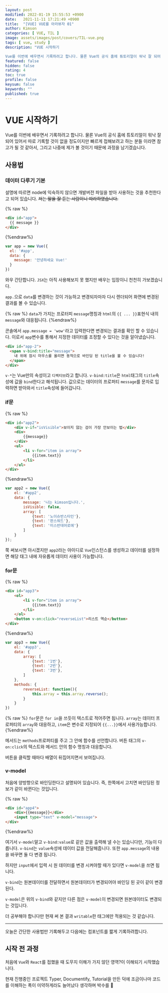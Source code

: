 ```yaml
---
layout: post
modified: 2022-01-19 15:55:53 +0900
date:   2021-11-11 17:21:49 +0900
title:  "[VUE] VUE를 아라뷰자 01"
author: Kimson
categories: [ VUE, TIL ]
image: assets/images/post/covers/TIL-vue.png
tags: [ vue, study ]
description: "VUE 시작하기

Vue를 이번에 배우면서 기록하려고 합니다. 물론 Vue의 공식 홈에 튜토리얼이 워낙 잘 되어 있어서 따로 기록할 것이 없을 정도이지만 빠르게 접해보려고 하는 분들 이라면 참고가 될 것 같아서, 그리고 나중에 제가 볼 것이기 때문에 과정을 남기겠습니다."
featured: false
hidden: false
rating: 4
toc: true
profile: false
keysum: false
keywords: ""
published: true
---
```


# VUE 시작하기

Vue를 이번에 배우면서 기록하려고 합니다. 물론 Vue의 공식 홈에 튜토리얼이 워낙 잘 되어 있어서 따로 기록할 것이 없을 정도이지만 빠르게 접해보려고 하는 분들 이라면 참고가 될 것 같아서, 그리고 나중에 제가 볼 것이기 때문에 과정을 남기겠습니다.

## 사용법

### 데이터 다루기 기본

설명에 따르면 node에 익숙하지 않으면 개발버전 파일을 받아 사용하는 것을 추천한다고 되어 있습니다. <del>저는 말을 잘 듣는 사람이니 따라하였습니다.</del>

{% raw %}

```html
<div id="app">
  {{ message }}
</div>
```

{%endraw%}

```javascript
var app = new Vue({
  el: '#app',
  data: {
    message: '안녕하세요 Vue!'
  }
})
```

와우 간단합니다. `JSX`는 아직 사용해보지 못 했지만 배우는 입장이니 천천히 가보겠습니다.

`app.`으로 `data`를 변경하는 것이 가능하고 변경되자마자 다시 렌더되어 화면에 변경된 결과를 볼 수 있습니다.

{% raw %}
`data`가 가지는 프로터피 `message`명칭과 `html`의 `{{ ... }}`표현식 내의 `message`와 대응됩니다.
{%endraw%}

콘솔에서 `app.message = 'wow'`라고 입력한다면 변경되는 결과를 확인 할 수 있습니다. 이로서 `app`변수를 통해서 지정한 데이터를 조정할 수 있다는 것을 알아냈습니다.

```html
<div id="app-2">
  <span v-bind:title="message">
    내 위에 잠시 마우스를 올리면 동적으로 바인딩 된 title을 볼 수 있습니다!
  </span>
</div>
```

`v-*`는 Vue만의 속성이고 `디렉티브`라고 합니다. `v-bind:title`은 `html`태그의 `title`속성에 값을 `bind`한다고 해석됩니다. 값으로는 데이터의 프로퍼티 `message`를 문자로 입력하면 받아와서 `title`속성에 들어갑니다.

### if문

{% raw %}

```html
<div id="app2">
    <div v-if="isVisible">보이지 않는 검이 가장 안보이는 법</div>
    <div>
        {{message}}
    </div>
    <ul>
        <li v-for="item in array">
            {{item.text}}
        </li>
    </ul>
</div>
```

{%endraw%}

```javascript
var app2 = new Vue({
    el: '#app2',
    data: {
        message: '나는 kimson입니다.',
        isVisible: false,
        array: [
            {text: '노이슈반스타인'},
            {text: '판스워드'},
            {text: '미스반데어로에'}
        ]
    }
});
```

쭉 써보시면 아시겠지만 `app2`라는 아이디로 `Vue`인스턴스를 생성하고 데이터를 설정하면 해당 태그 내에 자유롭게 데이터 사용이 가능합니다.

### for문

{% raw %}

```html
<div id="app3">
    <ol>
        <li v-for="item in array">
            {{item.text}}
        </li>
    </ol>
    <button v-on:click="reverseList">리스트 역순</button>
</div>
```

{%endraw%}

```javascript
var app3 = new Vue({
    el: '#app3',
    data: {
        array: [
            {text: '1번'},
            {text: '2번'},
            {text: '3번'},
        ]
    },
    methods: {
        reverseList: function(){
            this.array = this.array.reverse();
        }
    }
})
```

{% raw %}
`for`문은 `for in`을 쓰듯이 텍스트로 적어주면 됩니다. `array`는 데이터 프로퍼티의 `array`와 대응하고, `item`은 변수로 지정되어 `{{...}}`에서 사용가능합니다.
{%endraw%}

메서드는 `methods`프로퍼티를 주고 그 안에 함수를 선언합니다. 버튼 태그의 `v-on:click`의 텍스트와 메서드 안의 함수 명칭과 대응합니다.

버튼을 클릭할 때마다 배열이 뒤집어지면서 보여집니다.

### v-model

처음에 양방향으로 바인딩한다고 설명되어 있습니다. 즉, 한쪽에서 고치면 바인딩된 정보가 같이 바뀐다는 것입니다.

{% raw %}
```html
<div id="app4">
    <div>{{message}}</div>
    <input type="text" v-model="message">
</div>
```
{%endraw%}

여기서 `v-model`말고 `v-bind:value`로 같은 값을 출력해 낼 수는 있습니다만, 기능이 다릅니다. `v-bind`는 `value`속성에 데이터 값을 전달해줍니다. 또한 `app.message`의 내용을 바꾸면 둘 다 변경 됩니다.

하지만 `input`에서 입력 시 원 데이터를 변경 시켜야할 때가 있다면 `v-model`을 쓰면 됩니다.

`v-bind`는 원본데이터를 전달하면서 원본데이터가 변경되어야 바인딩 된 곳이 같이 변경된다.

`v-model`은 위의 `v-bind`와 같지만 다른 점은 `v-model`이 변경되면 원본데이터도 변경되는 것입니다.

더 공부해야 합니다만 현재 써 본 결과 `writable`한 태그에만 적용되는 것 같습니다.

-----

오늘은 간단한 사용법만 기록해두고 다음에는 컴포넌트를 짧게 기록하려합니다.


## 시작 전 과정

처음에 `Vue`와 `React`를 접했을 때 도무지 이해가 가지 않던 영역?이 이해되기 시작했습니다.

현재 진행중인 프로젝트 Typer, Documentify, Tutorial을 만든 덕에 조금이나마 코드를 이해하는 폭이 미약하게라도 늘어났다 생각하며 박수를 👏